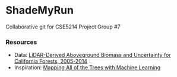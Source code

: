 # ShadeMyRun
Collaborative git for CSE5214 Project Group #7


### Resources

- Data:  [LiDAR-Derived Aboveground Biomass and Uncertainty for California Forests, 2005-2014](https://daac.ornl.gov/cgi-bin/dsviewer.pl?ds_id=1537)
- Inspiration: [Mapping All of the Trees with Machine Learning](https://nam04.safelinks.protection.outlook.com/?url=https%3A%2F%2Fmedium.com%2Fdescarteslabs-team%2Fdescartes-labs-urban-trees-tree-canopy-mapping-3b6c85c5c9cc&data=02%7C01%7CConstant.Marks%40unt.edu%7C5a3cfaddd4c54ee2fbc208d84a10c256%7C70de199207c6480fa318a1afcba03983%7C0%7C0%7C637340783132992276&sdata=XmLkPSxdSVcC4gzoyDWennTw5dalA2C5OsfJCLgTcBQ%3D&reserved=0)

